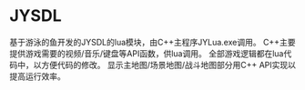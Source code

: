 # JYSDL

基于游泳的鱼开发的JYSDL的lua模块，由C++主程序JYLua.exe调用。
C++主要提供游戏需要的视频/音乐/键盘等API函数，供lua调用。
全部游戏逻辑都在lua代码中，以方便代码的修改。
显示主地图/场景地图/战斗地图部分用C++ API实现以提高运行效率。
